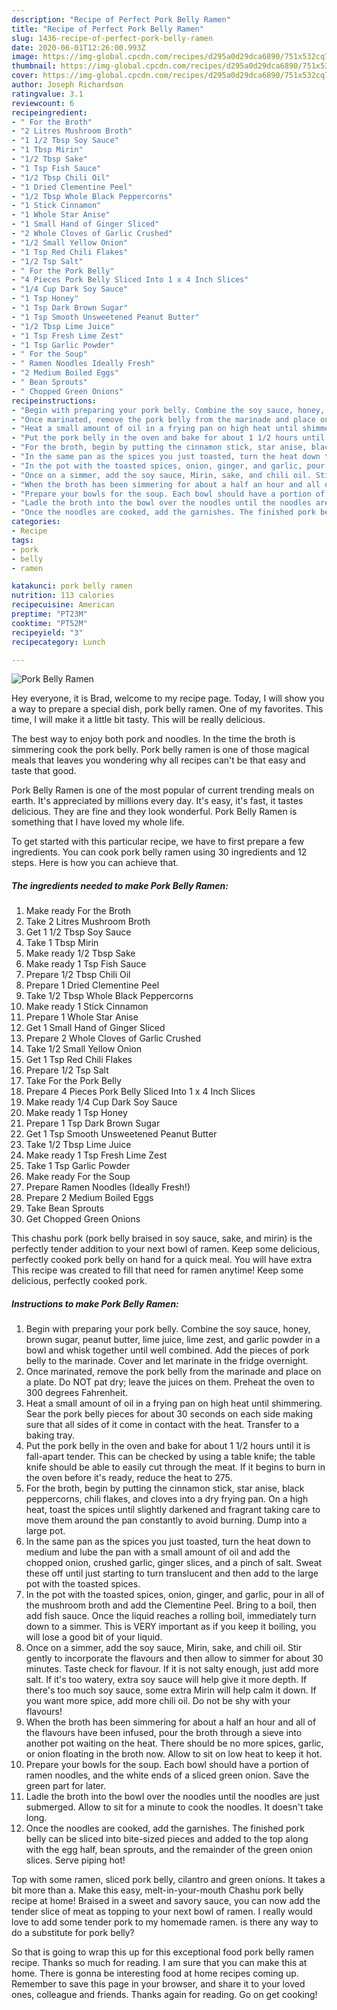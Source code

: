 ```yaml
---
description: "Recipe of Perfect Pork Belly Ramen"
title: "Recipe of Perfect Pork Belly Ramen"
slug: 1436-recipe-of-perfect-pork-belly-ramen
date: 2020-06-01T12:26:00.993Z
image: https://img-global.cpcdn.com/recipes/d295a0d29dca6890/751x532cq70/pork-belly-ramen-recipe-main-photo.jpg
thumbnail: https://img-global.cpcdn.com/recipes/d295a0d29dca6890/751x532cq70/pork-belly-ramen-recipe-main-photo.jpg
cover: https://img-global.cpcdn.com/recipes/d295a0d29dca6890/751x532cq70/pork-belly-ramen-recipe-main-photo.jpg
author: Joseph Richardson
ratingvalue: 3.1
reviewcount: 6
recipeingredient:
- " For the Broth"
- "2 Litres Mushroom Broth"
- "1 1/2 Tbsp Soy Sauce"
- "1 Tbsp Mirin"
- "1/2 Tbsp Sake"
- "1 Tsp Fish Sauce"
- "1/2 Tbsp Chili Oil"
- "1 Dried Clementine Peel"
- "1/2 Tbsp Whole Black Peppercorns"
- "1 Stick Cinnamon"
- "1 Whole Star Anise"
- "1 Small Hand of Ginger Sliced"
- "2 Whole Cloves of Garlic Crushed"
- "1/2 Small Yellow Onion"
- "1 Tsp Red Chili Flakes"
- "1/2 Tsp Salt"
- " For the Pork Belly"
- "4 Pieces Pork Belly Sliced Into 1 x 4 Inch Slices"
- "1/4 Cup Dark Soy Sauce"
- "1 Tsp Honey"
- "1 Tsp Dark Brown Sugar"
- "1 Tsp Smooth Unsweetened Peanut Butter"
- "1/2 Tbsp Lime Juice"
- "1 Tsp Fresh Lime Zest"
- "1 Tsp Garlic Powder"
- " For the Soup"
- " Ramen Noodles Ideally Fresh"
- "2 Medium Boiled Eggs"
- " Bean Sprouts"
- " Chopped Green Onions"
recipeinstructions:
- "Begin with preparing your pork belly. Combine the soy sauce, honey, brown sugar, peanut butter, lime juice, lime zest, and garlic powder in a bowl and whisk together until well combined. Add the pieces of pork belly to the marinade. Cover and let marinate in the fridge overnight."
- "Once marinated, remove the pork belly from the marinade and place on a plate. Do NOT pat dry; leave the juices on them. Preheat the oven to 300 degrees Fahrenheit."
- "Heat a small amount of oil in a frying pan on high heat until shimmering. Sear the pork belly pieces for about 30 seconds on each side making sure that all sides of it come in contact with the heat. Transfer to a baking tray."
- "Put the pork belly in the oven and bake for about 1 1/2 hours until it is fall-apart tender. This can be checked by using a table knife; the table knife should be able to easily cut through the meat. If it begins to burn in the oven before it&#39;s ready, reduce the heat to 275."
- "For the broth, begin by putting the cinnamon stick, star anise, black peppercorns, chili flakes, and cloves into a dry frying pan. On a high heat, toast the spices until slightly darkened and fragrant taking care to move them around the pan constantly to avoid burning. Dump into a large pot."
- "In the same pan as the spices you just toasted, turn the heat down to medium and lube the pan with a small amount of oil and add the chopped onion, crushed garlic, ginger slices, and a pinch of salt. Sweat these off until just starting to turn translucent and then add to the large pot with the toasted spices."
- "In the pot with the toasted spices, onion, ginger, and garlic, pour in all of the mushroom broth and add the Clementine Peel. Bring to a boil, then add fish sauce. Once the liquid reaches a rolling boil, immediately turn down to a simmer. This is VERY important as if you keep it boiling, you will lose a good bit of your liquid."
- "Once on a simmer, add the soy sauce, Mirin, sake, and chili oil. Stir gently to incorporate the flavours and then allow to simmer for about 30 minutes. Taste check for flavour. If it is not salty enough, just add more salt. If it&#39;s too watery, extra soy sauce will help give it more depth. If there&#39;s too much soy sauce, some extra Mirin will help calm it down. If you want more spice, add more chili oil. Do not be shy with your flavours!"
- "When the broth has been simmering for about a half an hour and all of the flavours have been infused, pour the broth through a sieve into another pot waiting on the heat. There should be no more spices, garlic, or onion floating in the broth now. Allow to sit on low heat to keep it hot."
- "Prepare your bowls for the soup. Each bowl should have a portion of ramen noodles, and the white ends of a sliced green onion. Save the green part for later."
- "Ladle the broth into the bowl over the noodles until the noodles are just submerged. Allow to sit for a minute to cook the noodles. It doesn&#39;t take long."
- "Once the noodles are cooked, add the garnishes. The finished pork belly can be sliced into bite-sized pieces and added to the top along with the egg half, bean sprouts, and the remainder of the green onion slices. Serve piping hot!"
categories:
- Recipe
tags:
- pork
- belly
- ramen

katakunci: pork belly ramen 
nutrition: 113 calories
recipecuisine: American
preptime: "PT23M"
cooktime: "PT52M"
recipeyield: "3"
recipecategory: Lunch

---
```



![Pork Belly Ramen](https://img-global.cpcdn.com/recipes/d295a0d29dca6890/751x532cq70/pork-belly-ramen-recipe-main-photo.jpg)

Hey everyone, it is Brad, welcome to my recipe page. Today, I will show you a way to prepare a special dish, pork belly ramen. One of my favorites. This time, I will make it a little bit tasty. This will be really delicious.

The best way to enjoy both pork and noodles. In the time the broth is simmering cook the pork belly. Pork belly ramen is one of those magical meals that leaves you wondering why all recipes can&#39;t be that easy and taste that good.

Pork Belly Ramen is one of the most popular of current trending meals on earth. It's appreciated by millions every day. It's easy, it's fast, it tastes delicious. They are fine and they look wonderful. Pork Belly Ramen is something that I have loved my whole life.


To get started with this particular recipe, we have to first prepare a few ingredients. You can cook pork belly ramen using 30 ingredients and 12 steps. Here is how you can achieve that.

<!--inarticleads1-->

##### The ingredients needed to make Pork Belly Ramen:

1. Make ready  For the Broth
1. Take 2 Litres Mushroom Broth
1. Get 1 1/2 Tbsp Soy Sauce
1. Take 1 Tbsp Mirin
1. Make ready 1/2 Tbsp Sake
1. Make ready 1 Tsp Fish Sauce
1. Prepare 1/2 Tbsp Chili Oil
1. Prepare 1 Dried Clementine Peel
1. Take 1/2 Tbsp Whole Black Peppercorns
1. Make ready 1 Stick Cinnamon
1. Prepare 1 Whole Star Anise
1. Get 1 Small Hand of Ginger Sliced
1. Prepare 2 Whole Cloves of Garlic Crushed
1. Take 1/2 Small Yellow Onion
1. Get 1 Tsp Red Chili Flakes
1. Prepare 1/2 Tsp Salt
1. Take  For the Pork Belly
1. Prepare 4 Pieces Pork Belly Sliced Into 1 x 4 Inch Slices
1. Make ready 1/4 Cup Dark Soy Sauce
1. Make ready 1 Tsp Honey
1. Prepare 1 Tsp Dark Brown Sugar
1. Get 1 Tsp Smooth Unsweetened Peanut Butter
1. Take 1/2 Tbsp Lime Juice
1. Make ready 1 Tsp Fresh Lime Zest
1. Take 1 Tsp Garlic Powder
1. Make ready  For the Soup
1. Prepare  Ramen Noodles (Ideally Fresh!)
1. Prepare 2 Medium Boiled Eggs
1. Take  Bean Sprouts
1. Get  Chopped Green Onions


This chashu pork (pork belly braised in soy sauce, sake, and mirin) is the perfectly tender addition to your next bowl of ramen. Keep some delicious, perfectly cooked pork belly on hand for a quick meal. You will have extra This recipe was created to fill that need for ramen anytime! Keep some delicious, perfectly cooked pork. 

<!--inarticleads2-->

##### Instructions to make Pork Belly Ramen:

1. Begin with preparing your pork belly. Combine the soy sauce, honey, brown sugar, peanut butter, lime juice, lime zest, and garlic powder in a bowl and whisk together until well combined. Add the pieces of pork belly to the marinade. Cover and let marinate in the fridge overnight.
1. Once marinated, remove the pork belly from the marinade and place on a plate. Do NOT pat dry; leave the juices on them. Preheat the oven to 300 degrees Fahrenheit.
1. Heat a small amount of oil in a frying pan on high heat until shimmering. Sear the pork belly pieces for about 30 seconds on each side making sure that all sides of it come in contact with the heat. Transfer to a baking tray.
1. Put the pork belly in the oven and bake for about 1 1/2 hours until it is fall-apart tender. This can be checked by using a table knife; the table knife should be able to easily cut through the meat. If it begins to burn in the oven before it&#39;s ready, reduce the heat to 275.
1. For the broth, begin by putting the cinnamon stick, star anise, black peppercorns, chili flakes, and cloves into a dry frying pan. On a high heat, toast the spices until slightly darkened and fragrant taking care to move them around the pan constantly to avoid burning. Dump into a large pot.
1. In the same pan as the spices you just toasted, turn the heat down to medium and lube the pan with a small amount of oil and add the chopped onion, crushed garlic, ginger slices, and a pinch of salt. Sweat these off until just starting to turn translucent and then add to the large pot with the toasted spices.
1. In the pot with the toasted spices, onion, ginger, and garlic, pour in all of the mushroom broth and add the Clementine Peel. Bring to a boil, then add fish sauce. Once the liquid reaches a rolling boil, immediately turn down to a simmer. This is VERY important as if you keep it boiling, you will lose a good bit of your liquid.
1. Once on a simmer, add the soy sauce, Mirin, sake, and chili oil. Stir gently to incorporate the flavours and then allow to simmer for about 30 minutes. Taste check for flavour. If it is not salty enough, just add more salt. If it&#39;s too watery, extra soy sauce will help give it more depth. If there&#39;s too much soy sauce, some extra Mirin will help calm it down. If you want more spice, add more chili oil. Do not be shy with your flavours!
1. When the broth has been simmering for about a half an hour and all of the flavours have been infused, pour the broth through a sieve into another pot waiting on the heat. There should be no more spices, garlic, or onion floating in the broth now. Allow to sit on low heat to keep it hot.
1. Prepare your bowls for the soup. Each bowl should have a portion of ramen noodles, and the white ends of a sliced green onion. Save the green part for later.
1. Ladle the broth into the bowl over the noodles until the noodles are just submerged. Allow to sit for a minute to cook the noodles. It doesn&#39;t take long.
1. Once the noodles are cooked, add the garnishes. The finished pork belly can be sliced into bite-sized pieces and added to the top along with the egg half, bean sprouts, and the remainder of the green onion slices. Serve piping hot!


Top with some ramen, sliced pork belly, cilantro and green onions. It takes a bit more than a. Make this easy, melt-in-your-mouth Chashu pork belly recipe at home! Braised in a sweet and savory sauce, you can now add the tender slice of meat as topping to your next bowl of ramen. I really would love to add some tender pork to my homemade ramen. is there any way to do a substitute for pork belly? 

So that is going to wrap this up for this exceptional food pork belly ramen recipe. Thanks so much for reading. I am sure that you can make this at home. There is gonna be interesting food at home recipes coming up. Remember to save this page in your browser, and share it to your loved ones, colleague and friends. Thanks again for reading. Go on get cooking!
